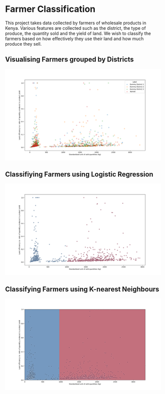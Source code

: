 # Farmer Classification
This project takes data collected by farmers of wholesale products in Kenya. Various features are collected such as the district, the type of produce, the quantity sold and the yield of land. We wish to classify the farmers based on how effectively they use their land and how much produce they sell.

## Visualising Farmers grouped by Districts
![screenshot](Images/GroupingsAnalysis.png)

## Classifiying Farmers using Logistic Regression
![screenshot](Images/LogisticAnalysis.png)

## Classifying Farmers using K-nearest Neighbours
![screenshot](Images/KNNAnalysis2.png)
